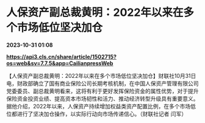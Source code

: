 # 人保资产副总裁黄明：2022年以来在多个市场低位坚决加仓

**2023-10-31 01:08**

**https://api3.cls.cn/share/article/1502715?os=web&sv=7.7.5&app=CailianpressWeb**

【人保资产副总裁黄明：2022年以来在多个市场低位坚决加仓】财联社10月31日电，财政部确立了国有商业保险公司长期考核机制，在中国人保资产管理有限公司党委委员、副总裁黄明看来，这将有利于更好发挥保险资金的属性优势，对于提升保险资金投资业绩、提高资本市场韧性和活力、推动经济转型升级具有重要意义。据他介绍，2022年以来，人保资产持续增加权益类资产配置比例，在多个市场低位都进行了坚决加仓操作，以实际行动向市场传递信心。（财联社记者 闫军）